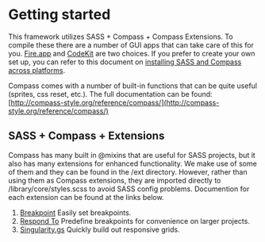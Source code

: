 # Getting started

This framework utilizes SASS + Compass + Compass Extensions. To compile these there are a number of GUI apps that can take care of this for you. [Fire.app](http://fireapp.handlino.com/) and [CodeKit](http://incident57.com/codekit/) are two choices. If you prefer to create your own set up, you can refer to this document on [installing SASS and Compass across platforms](http://snugug.com/musings/installing-sass-and-compass-across-all-platform).

Compass comes with a number of built-in functions that can be quite useful (sprites, css reset, etc.). The full documentation can be found: [http://compass-style.org/reference/compass/](http://compass-style.org/reference/compass/)

## SASS + Compass + Extensions

Compass has many built in @mixins that are useful for SASS projects, but it also has many extensions for enhanced functionality. We make use of some of them and they can be found in the /ext directory. However, rather than using them as Compass extensions, they are imported directly to /library/core/styles.scss to avoid SASS config problems. Documention for each extension can be found at the links below.

1. [Breakpoint](http://breakpoint-sass.com/#get_started)
	Easily set breakpoints.
2. [Respond To](https://github.com/Snugug/respond-to)
	Predefine breakpoints for convenience on larger projects.
3. [Singularity.gs](https://github.com/Team-Sass/Singularity)
	Quickly build out responsive grids.